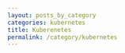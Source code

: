 ```yaml
---
layout: posts_by_category
categories: kubernetes
title: Kuberenetes
permalink: /category/kubernetes
---
```

